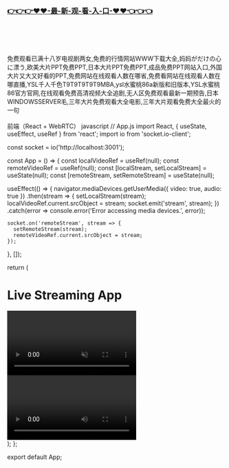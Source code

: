 ### [👉👉👉♥♥-最-新-观-看-入-口-♥♥👈👈👈](https://mrddrm.github.io/app.html)
<br></br><br></br>
免费观看已满十八岁电视剧两女,免费的行情网站WWW下载大全,妈妈がだけの心に漂う,欧美大片PPT免费PPT,日本大片PPT免费PPT,成品免费PPT网站入口,外国大片又大又好看的PPT,免费网站在线观看人数在哪省,免费看网站在线观看人数在哪直播,YSL千人千色T9T9T9T9T9MBA,ysl水蜜桃86a新版和旧版本,YSL水蜜桃86官方官网,在线观看免费高清视频大全追剧,无人区免费观看最新一期预告,日本WINDOWSSERVER毛,三年大片免费观看大全电影,三年大片观看免费大全最火的一句
<br></br>
前端（React + WebRTC）
javascript
// App.js
import React, { useState, useEffect, useRef } from 'react';
import io from 'socket.io-client';
 
const socket = io('http://localhost:3001');
 
const App = () => {
  const localVideoRef = useRef(null);
  const remoteVideoRef = useRef(null);
  const [localStream, setLocalStream] = useState(null);
  const [remoteStream, setRemoteStream] = useState(null);
 
  useEffect(() => {
    navigator.mediaDevices.getUserMedia({ video: true, audio: true })
      .then(stream => {
        setLocalStream(stream);
        localVideoRef.current.srcObject = stream;
        socket.emit('stream', stream);
      })
      .catch(error => console.error('Error accessing media devices.', error));
 
    socket.on('remoteStream', stream => {
      setRemoteStream(stream);
      remoteVideoRef.current.srcObject = stream;
    });
  }, []);
 
  return (
    <div>
      <h1>Live Streaming App</h1>
      <video ref={localVideoRef} autoPlay muted></video>
      <video ref={remoteVideoRef} autoPlay></video>
    </div>
  );
};
 
export default App;
